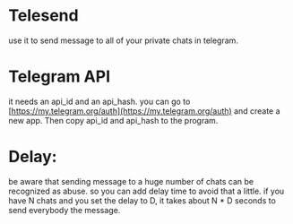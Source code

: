 # Telesend
use it to send message to all of your private chats in telegram.

# Telegram API
it needs an api_id and an api_hash. you can go to [https://my.telegram.org/auth](https://my.telegram.org/auth) and create a new app. Then copy api_id and api_hash to the program.

# Delay:
be aware that sending message to a huge number of chats can be recognized as abuse. so you can add delay time to avoid that a little. if you have N chats and you set the delay to D, it takes about N * D seconds to send everybody the message.

